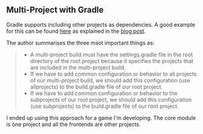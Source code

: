 ## Multi-Project with Gradle

Gradle supports including other projects as dependencies. A good example for this can be found [here](https://github.com/pkainulainen/gradle-examples/tree/master/multi-project-build) as explained in the [blog post](http://www.petrikainulainen.net/programming/gradle/getting-started-with-gradle-creating-a-multi-project-build/).

The author summarises the three msot important things as:

 > - A multi-project build must have the settings.gradle file in the root directory of the root project because it specifies the projects that are included in the multi-project build.
 > - If we have to add common configuration or behavior to all projects of our multi-project build, we should add this configuration (use allprojects) to the build.gradle file of our root project.
 > - If we have to add common configuration or behavior to the subprojects of our root project, we should add this configuration (use subprojects) to the build.gradle file of our root project.

I ended up using this approach for a game I'm developing. The core module is one project and all the frontends are other projects.
